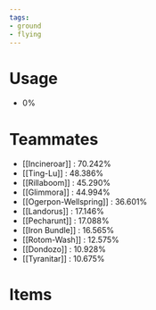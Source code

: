 ```yaml
---
tags:
- ground
- flying
---
```

# Usage
- 0%
# Teammates
- [[Incineroar]] : 70.242%
- [[Ting-Lu]] : 48.386%
- [[Rillaboom]] : 45.290%
- [[Glimmora]] : 44.994%
- [[Ogerpon-Wellspring]] : 36.601%
- [[Landorus]] : 17.146%
- [[Pecharunt]] : 17.088%
- [[Iron Bundle]] : 16.565%
- [[Rotom-Wash]] : 12.575%
- [[Dondozo]] : 10.928%
- [[Tyranitar]] : 10.675%
# Items